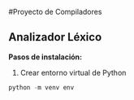 #Proyecto de Compiladores
## Analizador Léxico
**Pasos de instalación:**
1. Crear entorno virtual de Python
```powershell
python -m venv env
